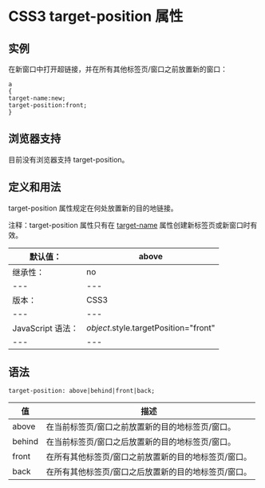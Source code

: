 # CSS3 target-position 属性



## 实例

在新窗口中打开超链接，并在所有其他标签页/窗口之前放置新的窗口：

```
a
{
target-name:new;
target-position:front;
}

```

## 浏览器支持

目前没有浏览器支持 target-position。

## 定义和用法

target-position 属性规定在何处放置新的目的地链接。

注释：target-position 属性只有在 [target-name](/cssref/pr_target-name.asp "CSS3 target-name 属性") 属性创建新标签页或新窗口时有效。

| 默认值： | above |
| --- | --- |
| 继承性： | no |
| --- | --- |
| 版本： | CSS3 |
| --- | --- |
| JavaScript 语法： | _object_.style.targetPosition="front" |
| --- | --- |

## 语法

```
target-position: above|behind|front|back;
```

| 值 | 描述 |
| --- | --- |
| above | 在当前标签页/窗口之前放置新的目的地标签页/窗口。 |
| behind | 在当前标签页/窗口之后放置新的目的地标签页/窗口。 |
| front | 在所有其他标签页/窗口之前放置新的目的地标签页/窗口。 |
| back | 在所有其他标签页/窗口之后放置新的目的地标签页/窗口。 |



